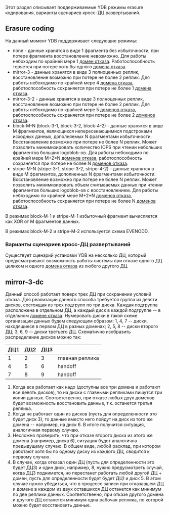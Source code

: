 Этот раздел описывает поддерживаемые YDB режимы erasure кодирования, варианты сценариев кросс-ДЦ развертываний.

## Erasure coding

На данный момент YDB поддерживает следующие режимы:

* none - данные хранятся в виде 1 фрагмента без избыточности, при потере фрагмента восстановление невозможно. Для работы небоходим по крайней мере 1 [домен отказа](https://en.wikipedia.org/wiki/Failure_domain). Работоспособность теряется при потере хотя бы одного [домена отказа](https://en.wikipedia.org/wiki/Failure_domain).
* mirror-3 - данные хранятся в виде 3 полноценных реплик, восстановление возможно при потере не более 2 реплик. Для работы небоходимо по крайней мере 4 [домена отказа](https://en.wikipedia.org/wiki/Failure_domain), работоспособность сохраняется при потере не более 1 [домена отказа](https://en.wikipedia.org/wiki/Failure_domain).
* mirror-3-2 - данные хранятся в виде 3 полноценных реплик, восстановление возможно при потере не более 2 реплик. Для работы небоходимо по крайней мере 5 [доменов отказа](https://en.wikipedia.org/wiki/Failure_domain), работоспособность сохраняется при потере не более 2 [доменов отказа](https://en.wikipedia.org/wiki/Failure_domain).
* block-M-N (block-3-1, block-3-2, block-4-2) - данные хранятся в виде M фрагментов, являющихся непересекающимися подстроками исходных данных, дополняемых N фрагментами избыточности. Восстановление возможно при потере не более N реплик. Может позволить минимизировать количество IOPS при чтении небольших фрагментов больших logoblob-ов. Для работы небоходимо по крайней мере M+2*N [доменов отказа](https://en.wikipedia.org/wiki/Failure_domain), работоспособность сохраняется при потере не более N [доменов отказа](https://en.wikipedia.org/wiki/Failure_domain).
* stripe-M-N (stripe-3-1, stripe-3-2, stripe-4-2) - данные хранятся в виде M фрагментов, дополненных N фрагментами избыточности. Восстановление возможно при потере не более N реплик. Mожет позволить минимизировать объем считываемых данных при чтении фрагментов больших logoblob-ов с восстановлением. Для работы небоходимо по крайней мере M+2*N [доменов отказа](https://en.wikipedia.org/wiki/Failure_domain), работоспособность сохраняется при потере не более N [доменов отказа](https://en.wikipedia.org/wiki/Failure_domain).

В режимах block-M-1 и stripe-M-1 избыточный фрагмент вычисляется как XOR от M фрагментов данных.

В режимах block-M-2 и stripe-M-2 используется схема EVENODD.

### Варианты сценариев кросс-ДЦ развертываний

Существует сценарий установки YDB на несколько ДЦ, который предусматривают возможность работы системы при отказе 
одного ДЦ целиком и одного [домена отказа](https://en.wikipedia.org/wiki/Failure_domain) из любого другого ДЦ.

## mirror-3-dc

Данный способ работает поверх трех ДЦ при сохранении условий отказа. Для реализации данного способа требуется группа из девяти дисков, состоящая из трех подгрупп по три диска. Каждая подгруппа расположена в отдельном ДЦ, а каждый диск в каждой подгруппе -- в отдельном [домене отказа](https://en.wikipedia.org/wiki/Failure_domain). Нумеровать диски в такой схеме организации данных будем следующим образом: 1, 4, 7 -- диски, находящиеся в первом ДЦ в разных доменах; 2, 5, 8 -- диски второго ДЦ; 3, 6, 9 -- диски третьего ДЦ. Схематично изобразить распределение дисков можно так:

ДЦ1 | ДЦ2 | ДЦ3 | &nbsp;
--|---|--|--
1  | 2  | 3 | главная реплика
4  | 5  | 6 | handoff
7  | 8  | 9 | handoff


1. Когда все работает как надо (доступны все три домена и работают все девять дисков), то на диски с главными репликами пишутся три копии данных. Соответственно, при отказе любых двух доменов будет возможность восстановить данные, т.к. останется третья реплика.
2. Когда не работает один из дисков (пусть для определенности это будет диск 3), то данные вместо него пойдут на диск из того же домена -- например, на диск 6. В итоге получится ситуация, аналогичная первому случаю.
3. Несложно проверить, что при отказе второго диска из этого же домена (например, диска 6), ситуация будет аналогична предыдущему случаю. В общем виде, любой расклад, при котором работают хотя бы по одному диску из каждого ДЦ, сводится к первому случаю.
4. В случае, когда отказал один ДЦ (пусть для определенности это будет ДЦ3) и один диск, например, 8, нужно предусмотреть случай, когда ДЦ3 поднимется, но перестанет работать любой другой ДЦ + домен, пусть для определенности будет будет ДЦ1 и диск 5. В этом случае нужно убедиться, что в процессе записи при отказавшем ДЦ и домене в каждом из двух оставшихся ДЦ останется как минимум по две реплики данных. Соответственно, при отказе другого домена и другого ДЦ останется минимум одна рабочая реплика, по которой можно будет восстановить данные.
